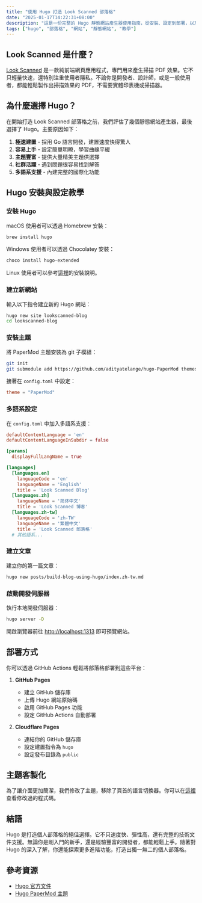```yaml
---
title: "使用 Hugo 打造 Look Scanned 部落格"
date: "2025-01-17T14:22:31+08:00"
description: "這是一份完整的 Hugo 靜態網站產生器使用指南，從安裝、設定到部署，以及客製化技巧，適合各階段的開發者參考。"
tags: ["hugo", "部落格", "網站", "靜態網站", "教學"]
---
```


## Look Scanned 是什麼？

[Look Scanned](https://lookscanned.io) 是一款純前端網頁應用程式，專門用來產生掃描 PDF 效果。它不只輕量快速，還特別注重使用者隱私。不論你是開發者、設計師，或是一般使用者，都能輕鬆製作出掃描效果的 PDF，不需要實體印表機或掃描器。

## 為什麼選擇 Hugo？

在開始打造 Look Scanned 部落格之前，我們評估了幾個靜態網站產生器，最後選擇了 Hugo。主要原因如下：

1. **極速建置** - 採用 Go 語言開發，建置速度快得驚人
2. **容易上手** - 設定簡單明瞭，學習曲線平緩
3. **主題豐富** - 提供大量精美主題供選擇
4. **社群活躍** - 遇到問題很容易找到解答
5. **多語系支援** - 內建完整的國際化功能

## Hugo 安裝與設定教學

### 安裝 Hugo

macOS 使用者可以透過 Homebrew 安裝：

```bash
brew install hugo
```

Windows 使用者可以透過 Chocolatey 安裝：

```bash
choco install hugo-extended
```

Linux 使用者可以參考[這裡](https://gohugo.io/installation/linux/)的安裝說明。

### 建立新網站

輸入以下指令建立新的 Hugo 網站：

```bash
hugo new site lookscanned-blog
cd lookscanned-blog
```

### 安裝主題

將 PaperMod 主題安裝為 git 子模組：

```bash
git init
git submodule add https://github.com/adityatelange/hugo-PaperMod themes/PaperMod
```

接著在 `config.toml` 中設定：

```toml
theme = "PaperMod"
```

### 多語系設定

在 `config.toml` 中加入多語系支援：

```toml
defaultContentLanguage = 'en'
defaultContentLanguageInSubdir = false

[params]
  displayFullLangName = true

[languages]
  [languages.en]
    languageCode = 'en'
    languageName = 'English'
    title = 'Look Scanned Blog'
  [languages.zh]
    languageName = '简体中文'
    title = 'Look Scanned 博客'
  [languages.zh-tw]
    languageCode = 'zh-TW'
    languageName = '繁體中文'
    title = 'Look Scanned 部落格'
  # 其他語系...
```

### 建立文章

建立你的第一篇文章：

```bash
hugo new posts/build-blog-using-hugo/index.zh-tw.md
```

### 啟動開發伺服器

執行本地開發伺服器：

```bash
hugo server -D
```

開啟瀏覽器前往 [http://localhost:1313](http://localhost:1313) 即可預覽網站。

## 部署方式

你可以透過 GitHub Actions 輕鬆將部落格部署到這些平台：

1. **GitHub Pages**

   - 建立 GitHub 儲存庫
   - 上傳 Hugo 網站原始碼
   - 啟用 GitHub Pages 功能
   - 設定 GitHub Actions 自動部署

2. **Cloudflare Pages**
   - 連結你的 GitHub 儲存庫
   - 設定建置指令為 `hugo`
   - 設定發布目錄為 `public`

## 主題客製化

為了讓介面更加簡潔，我們修改了主題，移除了頁首的語言切換器。你可以在[這裡](https://github.com/lookscanned/lookscanned-blog/blob/main/layouts/partials/header.html)查看修改過的程式碼。

## 結語

Hugo 是打造個人部落格的絕佳選擇。它不只速度快、彈性高，還有完整的技術文件支援。無論你是剛入門的新手，還是經驗豐富的開發者，都能輕鬆上手。隨著對 Hugo 的深入了解，你還能探索更多進階功能，打造出獨一無二的個人部落格。

## 參考資源

- [Hugo 官方文件](https://gohugo.io/documentation/)
- [Hugo PaperMod 主題](https://github.com/adityatelange/hugo-PaperMod)
